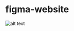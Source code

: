 # figma-website

![alt text]([http://url/to/img.png](https://github.com/virajgunjal/figma-website/blob/main/Desktop%20-%201.png)https://github.com/virajgunjal/figma-website/blob/main/Desktop%20-%201.png)

